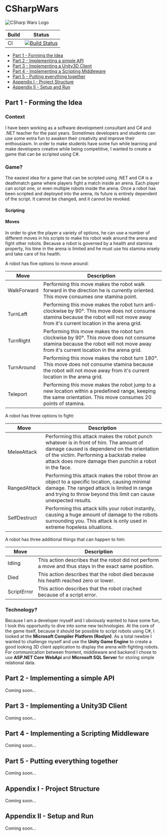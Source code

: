 # CSharpWars

![CSharp Wars Logo](https://www.djohnnie.be/csharpwars/logo.png "CSharp Wars Logo")

| Build | Status |
|-------|--------|
| CI | [![Build Status](https://involvedcloud.visualstudio.com/CSharp-Wars/_apis/build/status/Djohnnie.CSharpWars?branchName=master)](https://involvedcloud.visualstudio.com/CSharp-Wars/_build/latest?definitionId=54&branchName=master) |


* [Part 1 - Forming the Idea](#part-1---forming-the-idea)
* [Part 2 - Implementing a simple API](#part-2---implementing-a-simple-api)
* [Part 3 - Implementing a Unity3D Client](#part-3---implementing-a-unity3d-client)
* [Part 4 - Implementing a Scripting Middleware](#part-4---implementing-a-scripting-middleware)
* [Part 5 - Putting everything together](#part-5---putting-everything-together)
* [Appendix I - Project Structure](#appendix-i---project-structure)
* [Appendix II - Setup and Run](#appendix-ii---setup-and-run)


## Part 1 - Forming the Idea

### Context

I have been working as a software development consultant and C# and .NET teacher for the past years. Sometimes developers and students can use some extra fun to awaken their creativity and improve their enthousiasm. In order to make students have some fun while learning and make developers creative while being competitive, I wanted to create a game that can be scripted using C#.

### Game?

The easiest idea for a game that can be scripted using .NET and C# is a deathmatch game where players fight a match inside an arena. Each player can script one, or even multiple robots inside the arena. Once a robot has been scripted and deployed into the arena, its future is entirely dependent of the script. It cannot be changed, and it cannot be revoked.

#### Scripting

#### Moves

In order to give the player a variety of options, he can use a number of different moves in his scripts to make his robot walk around the arena and fight other robots. Because a robot is governed by a health and stamina property, his time in the arena is limited and he must use his stamina wisely and take care of his health.

A robot has five options to move around:

| Move | Description |
|------|-------------|
| WalkForward | Performing this move makes the robot walk forward in the direction he is currently oriented. This move consumes one stamina point. |
| TurnLeft | Performing this move makes the robot turn anti-clockwise by 90°. This move does not consume stamina because the robot will not move away from it's current location in the arena grid. |
| TurnRight | Performing this move makes the robot turn clockwise by 90°. This move does not consume stamina because the robot will not move away from it's current location in the arena grid. |
| TurnAround | Performing this move makes the robot turn 180°. This move does not consume stamina because the robot will not move away from it's current location in the arena grid. |
| Teleport | Performing this move makes the robot jump to a new location within a predefined range, keeping the same orientation. This move consumes 20 points of stamina. |

A robot has three options to fight:

| Move | Description |
|------|-------------|
| MeleeAttack | Performing this attack makes the robot punch whatever is in front of him. The amount of damage caused is dependend on the orientation of the victim. Performing a backstab melee attack does more damage then punchin a robot in the face. |
| RangedAttack | Performing this attack makes the robot throw an object to a specific location, causing minimal damage. The ranged attack is limited in range and trying to throw beyond this limit can cause unexpected results. |
| SelfDestruct | Performing this attack kills your robot instantly, causing a huge amount of damage to the robots surrounding you. This attack is only used in extreme hopeless situations. |

A robot has three additional things that can happen to him:

| Move | Description |
|------|-------------|
| Idling | This action describes that the robot did not perform a move and thus stays in the exact same position. |
| Died | This action describes that the robot died because his health reached zero or lower. |
| ScriptError | This action describes that the robot crached because of a script error. |

### Technology?

Because I am a developer myself and I obviously wanted to have some fun, I took this opportunity to dive into some new technologies. At the core of the game itself, because it should be possible to script robots using C#, I looked at the **Microsoft Compiler Platform (Roslyn)**. As a total newbie I wanted to challenge myself and use the **Unity Game Engine** to create a good looking 3D client application to display the arena with fighting robots. For communication between frontent, middleware and backend I chose to use **ASP.NET Core WebApi** and **Microsoft SQL Server** for storing simple relational data.

## Part 2 - Implementing a simple API

Coming soon...

## Part 3 - Implementing a Unity3D Client

Coming soon...

## Part 4 - Implementing a Scripting Middleware

Coming soon...

## Part 5 - Putting everything together

Coming soon...

## Appendix I - Project Structure

Coming soon...

## Appendix II - Setup and Run

Coming soon...
